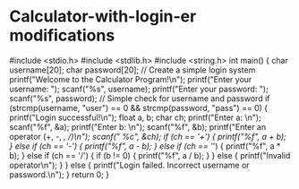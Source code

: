 # Calculator-with-login-er modifications
#include <stdio.h>
#include <stdlib.h>
#include <string.h>
int main() {
char username[20];
char password[20];
// Create a simple login system
printf("Welcome to the Calculator Program!\n");
printf("Enter your username: ");
scanf("%s", username);
printf("Enter your password: ");
scanf("%s", password);
// Simple check for username and password
if (strcmp(username, "user") == 0 && strcmp(password, "pass") == 0) {
printf("Login successful!\n");
float a, b;
char ch;
printf("Enter a: \n");
scanf("%f", &a);
printf("Enter b: \n");
scanf("%f", &b);
printf("Enter an operator (+, -, *, /)\n");
scanf(" %c", &ch);
if (ch == '+') {
printf("%f", a + b);
} else if (ch == '-') {
printf("%f", a - b);
} else if (ch == '*') {
printf("%f", a * b);
} else if (ch == '/') {
if (b != 0) {
printf("%f", a / b);
}
} else {
printf("Invalid operator\n");
}
} else {
printf("Login failed. Incorrect username or password.\n");
}
return 0;
}
